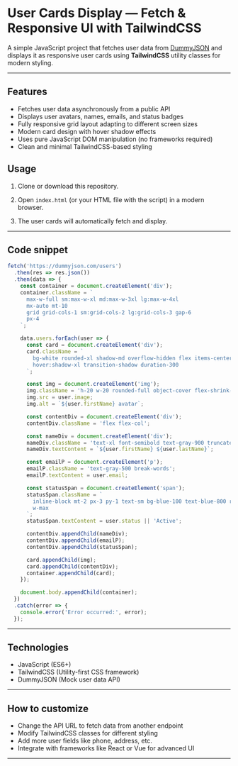 
# User Cards Display — Fetch & Responsive UI with TailwindCSS

A simple JavaScript project that fetches user data from [DummyJSON](https://dummyjson.com/users) and displays it as responsive user cards using **TailwindCSS** utility classes for modern styling.

---

## Features

* Fetches user data asynchronously from a public API
* Displays user avatars, names, emails, and status badges
* Fully responsive grid layout adapting to different screen sizes
* Modern card design with hover shadow effects
* Uses pure JavaScript DOM manipulation (no frameworks required)
* Clean and minimal TailwindCSS-based styling



## Usage

1. Clone or download this repository.

2. Open `index.html` (or your HTML file with the script) in a modern browser.

3. The user cards will automatically fetch and display.

---

## Code snippet

```js
fetch('https://dummyjson.com/users')
  .then(res => res.json())
  .then(data => {
    const container = document.createElement('div');
    container.className = `
      max-w-full sm:max-w-xl md:max-w-3xl lg:max-w-4xl 
      mx-auto mt-10
      grid grid-cols-1 sm:grid-cols-2 lg:grid-cols-3 gap-6
      px-4
    `;

    data.users.forEach(user => {
      const card = document.createElement('div');
      card.className = `
        bg-white rounded-xl shadow-md overflow-hidden flex items-center space-x-6 p-6
        hover:shadow-xl transition-shadow duration-300
      `;

      const img = document.createElement('img');
      img.className = 'h-20 w-20 rounded-full object-cover flex-shrink-0';
      img.src = user.image;
      img.alt = `${user.firstName} avatar`;

      const contentDiv = document.createElement('div');
      contentDiv.className = 'flex flex-col';

      const nameDiv = document.createElement('div');
      nameDiv.className = 'text-xl font-semibold text-gray-900 truncate';
      nameDiv.textContent = `${user.firstName} ${user.lastName}`;

      const emailP = document.createElement('p');
      emailP.className = 'text-gray-500 break-words';
      emailP.textContent = user.email;

      const statusSpan = document.createElement('span');
      statusSpan.className = `
        inline-block mt-2 px-3 py-1 text-sm bg-blue-100 text-blue-800 rounded-full
        w-max
      `;
      statusSpan.textContent = user.status || 'Active';

      contentDiv.appendChild(nameDiv);
      contentDiv.appendChild(emailP);
      contentDiv.appendChild(statusSpan);

      card.appendChild(img);
      card.appendChild(contentDiv);
      container.appendChild(card);
    });

    document.body.appendChild(container);
  })
  .catch(error => {
    console.error('Error occurred:', error);
  });
```

---

## Technologies

* JavaScript (ES6+)
* TailwindCSS (Utility-first CSS framework)
* DummyJSON (Mock user data API)

---

## How to customize

* Change the API URL to fetch data from another endpoint
* Modify TailwindCSS classes for different styling
* Add more user fields like phone, address, etc.
* Integrate with frameworks like React or Vue for advanced UI

---



